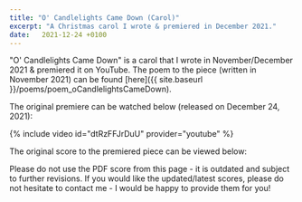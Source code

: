 ```yaml
---
title: "O' Candlelights Came Down (Carol)"
excerpt: "A Christmas carol I wrote & premiered in December 2021."
date:   2021-12-24 +0100
---
```


"O' Candlelights Came Down" is a carol that I wrote in November/December 2021 & premiered it on YouTube. The poem to the piece (written in November 2021) can be found [here]({{ site.baseurl }}/poems/poem_oCandlelightsCameDown).

The original premiere can be watched below (released on December 24, 2021):

<!-- <iframe width="994" height="559" src="https://www.youtube.com/embed/dtRzFFJrDuU" title="YouTube video player" frameborder="0" allow="encrypted-media" allowfullscreen></iframe> -->
{% include video id="dtRzFFJrDuU" provider="youtube" %}

The original score to the premiered piece can be viewed below:

<object data="{{ site.baseurl }}/assets/pdf/music_oCandlelightsCameDown.pdf" width="1000" height="1000" type='application/pdf'></object>

Please do not use the PDF score from this page - it is outdated and subject to further revisions. If you would like the updated/latest scores, please do not hesitate to contact me - I would be happy to provide them for you!